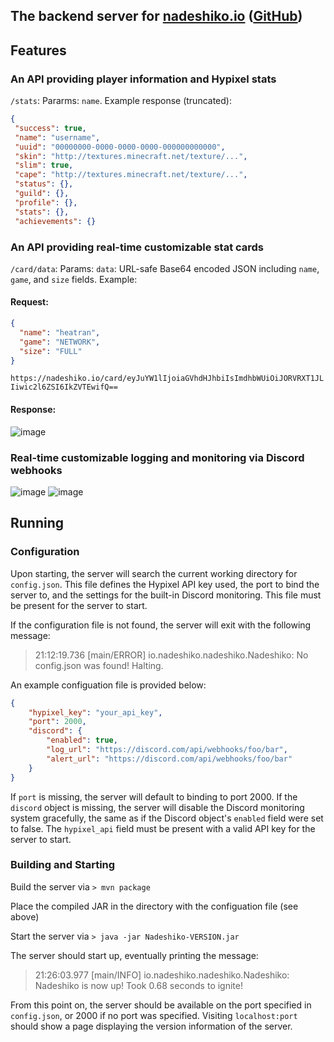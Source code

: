 ## The backend server for [nadeshiko.io](https://nadeshiko.io) ([GitHub](https://github.com/NadeshikoStats))

## Features

### An API providing player information and Hypixel stats
`/stats`: Pararms: `name`. Example response (truncated):

 ```json
{
  "success": true,
  "name": "username",
  "uuid": "00000000-0000-0000-0000-000000000000",
  "skin": "http://textures.minecraft.net/texture/...",
  "slim": true,
  "cape": "http://textures.minecraft.net/texture/...",
  "status": {},
  "guild": {},
  "profile": {},
  "stats": {},
  "achievements": {}
```

### An API providing real-time customizable stat cards
`/card/data`: Params: `data`: URL-safe Base64 encoded JSON including `name`, `game`, and `size` fields. Example:
 
#### Request: 

```json
{
  "name": "heatran",
  "game": "NETWORK",
  "size": "FULL"
}
```

`https://nadeshiko.io/card/eyJuYW1lIjoiaGVhdHJhbiIsImdhbWUiOiJORVRXT1JLIiwic2l6ZSI6IkZVTEwifQ==`

#### Response:

![image](https://github.com/NadeshikoStats/NadeshikoBackend/assets/146425360/d4221c40-530b-4fac-974a-95926e72447b)

### Real-time customizable logging and monitoring via Discord webhooks

![image](https://github.com/NadeshikoStats/NadeshikoBackend/assets/146425360/82c9c002-031e-4d95-b60d-3ed1265b009f)
![image](https://github.com/NadeshikoStats/NadeshikoBackend/assets/146425360/90d336c5-26c4-46e3-8d04-b3c9eedf96d8)


## Running

### Configuration

Upon starting, the server will search the current working directory for `config.json`. This file defines the Hypixel API key used, the port to bind the server to, and the settings for the built-in Discord monitoring. 
This file must be present for the server to start.

If the configuration file is not found, the server will exit with the following message:
> 21:12:19.736 [main/ERROR] io.nadeshiko.nadeshiko.Nadeshiko: No config.json was found! Halting.

An example configuation file is provided below:
```json
{
    "hypixel_key": "your_api_key",
    "port": 2000,
    "discord": {
        "enabled": true,
        "log_url": "https://discord.com/api/webhooks/foo/bar",
        "alert_url": "https://discord.com/api/webhooks/foo/bar"
    }
}
```

If `port` is missing, the server will default to binding to port 2000. If the `discord` object is missing, the server will disable the Discord monitoring system gracefully, the same as if the Discord object's `enabled` field were set to false. 
The `hypixel_api` field must be present with a valid API key for the server to start.

### Building and Starting

Build the server via `> mvn package`

Place the compiled JAR in the directory with the configuation file (see above)

Start the server via `> java -jar Nadeshiko-VERSION.jar`

The server should start up, eventually printing the message: 
> 21:26:03.977 [main/INFO] io.nadeshiko.nadeshiko.Nadeshiko: Nadeshiko is now up! Took 0.68 seconds to ignite!

From this point on, the server should be available on the port specified in `config.json`, or 2000 if no port was specified. Visiting `localhost:port` should show a page displaying the version information of the server.
